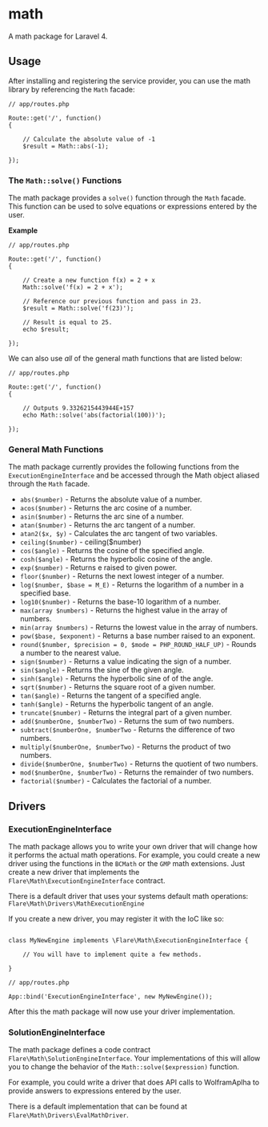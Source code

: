 # math

A math package for Laravel 4.

## Usage

After installing and registering the service provider, you can use the math library by referencing the `Math` facade:

```
// app/routes.php

Route::get('/', function()
{

	// Calculate the absolute value of -1
	$result = Math::abs(-1);

});

```

### The `Math::solve()` Functions

The math package provides a `solve()` function through the `Math` facade. This function can be used to solve equations or expressions entered by the user.

**Example**
```
// app/routes.php

Route::get('/', function()
{

	// Create a new function f(x) = 2 + x
	Math::solve('f(x) = 2 + x');

	// Reference our previous function and pass in 23.
	$result = Math::solve('f(23)');

	// Result is equal to 25.
	echo $result;

});
```

We can also use *all* of the general math functions that are listed below:
```
// app/routes.php

Route::get('/', function()
{

	// Outputs 9.3326215443944E+157
	echo Math::solve('abs(factorial(100))');

});

```



### General Math Functions

The math package currently provides the following functions from the `ExecutionEngineInterface` and be accessed through the Math object aliased through the `Math` facade.

* `abs($number)` - Returns the absolute value of a number.
* `acos($number)` - Returns the arc cosine of a number.
* `asin($number)` - Returns the arc sine of a number.
* `atan($number)` - Returns the arc tangent of a number.
* `atan2($x, $y)` - Calculates the arc tangent of two variables.
* `ceiling($number)` - ceiling($number)
* `cos($angle)` - Returns the cosine of the specified angle.
* `cosh($angle)` - Returns the hyperbolic cosine of the angle.
* `exp($number)` - Returns e raised to given power.
* `floor($number)` - Returns the next lowest integer of a number.
* `log($number, $base = M_E)` - Returns the logarithm of a number in a specified base.
* `log10($number)` - Returns the base-10 logarithm of a number.
* `max(array $numbers)` - Returns the highest value in the array of numbers.
* `min(array $numbers)` - Returns the lowest value in the array of numbers.
* `pow($base, $exponent)` - Returns a base number raised to an exponent.
* `round($number, $precision = 0, $mode = PHP_ROUND_HALF_UP)` - Rounds a number to the nearest value.
* `sign($number)` - Returns a value indicating the sign of a number.
* `sin($angle)` - Returns the sine of the given angle.
* `sinh($angle)` - Returns the hyperbolic sine of of the angle.
* `sqrt($number)` - Returns the square root of a given number.
* `tan($angle)` - Returns the tangent of a specified angle.
* `tanh($angle)` - Returns the hyperbolic tangent of an angle.
* `truncate($number)` - Returns the integral part of a given number.
* `add($numberOne, $numberTwo)` - Returns the sum of two numbers.
* `subtract($numberOne, $numberTwo` - Returns the difference of two numbers.
* `multiply($numberOne, $numberTwo)` - Returns the product of two numbers.
* `divide($numberOne, $numberTwo)` - Returns the quotient of two numbers.
* `mod($numberOne, $numberTwo)` - Returns the remainder of two numbers.
* `factorial($number)` - Calculates the factorial of a number.

## Drivers

### ExecutionEngineInterface

The math package allows you to write your own driver that will change how it performs the actual math operations. For example, you could create a new driver using the functions in the `BCMath` or the `GMP` math extensions. Just create a new driver that implements the `Flare\Math\ExecutionEngineInterface` contract.

There is a default driver that uses your systems default math operations: `Flare\Math\Drivers\MathExecutionEngine`

If you create a new driver, you may register it with the IoC like so:

```

class MyNewEngine implements \Flare\Math\ExecutionEngineInterface {
	
	// You will have to implement quite a few methods.

}

// app/routes.php

App::bind('ExecutionEngineInterface', new MyNewEngine());

```

After this the math package will now use your driver implementation.


### SolutionEngineInterface

The math package defines a code contract `Flare\Math\SolutionEngineInterface`. Your implementations of this will allow you to change the behavior of the `Math::solve($expression)` function.

For example, you could write a driver that does API calls to WolframAplha to provide answers to expressions entered by the user.

There is a default implementation that can be found at `Flare\Math\Drivers\EvalMathDriver`.